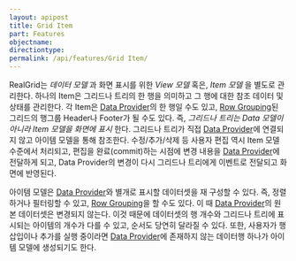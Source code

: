 ```yaml
---
layout: apipost
title: Grid Item
part: Features
objectname: 
directiontype: 
permalink: /api/features/Grid Item/
---
```



RealGrid는 *데이터 모델* 과 화면 표시를 위한 *View 모델* 혹은, *Item 모델* 을 별도로 관리한다. 하나의 Item은 그리드나 트리의 한 행을 의미하고 그 행에 대한 참조 데이터 및 상태를 관리한다. 각 Item은 [Data Provider](/api/features/)의 한 행일 수도 있고, [Row Grouping](/api/features/)된 그리드의 행그룹 Header나 Footer가 될 수도 있다. 즉, *그리드나 트리는 Data 모델이 아니라 Item 모델을 화면에 표시* 한다. 그리드나 트리가 직접 [Data Provider](/api/features/)에 연결되지 않고 아이템 모델을 통해 참조한다. 수정/추가/삭제 등 사용자 편집 역시 Item 모델 수준에서 처리되고, 편집을 완료(commit)하는 시점에 변경 내용을 [Data Provider](/api/features/)에 전달하게 되고, Data Provider의 변경이 다시 그리드나 트리에게 이벤트로 전달되고 화면에 반영된다.

아이템 모델은 [Data Provider](/api/features/)와 별개로 표시할 데이터셋을 재 구성할 수 있다. 즉, 정렬하거나 필터링할 수 있고, [Row Grouping](/api/features/)을 할 수도 있다. 이 때 [Data Provider](/api/features/)의 원본 데이터셋은 변경되지 않는다. 이것 때문에 데이터셋의 행 개수와 그리드나 트리에 표시되는 아이템의 개수가 다를 수 있고, 순서도 당연히 달라질 수 있다. 또한, 사용자가 행 삽입이나 추가를 실행 중이라면 [Data Provider](/api/features/)에 존재하지 않는 데이터행 하나가 아이템 모델에 생성되기도 한다.
